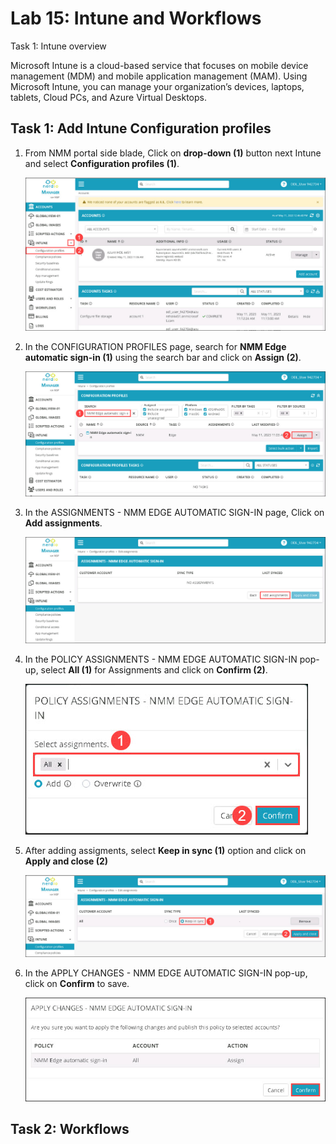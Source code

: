 # Lab 15: Intune and Workflows

Task 1: Intune overview

Microsoft Intune is a cloud-based service that focuses on mobile device management (MDM) and mobile application management (MAM). Using Microsoft Intune, you can manage your organization’s devices, laptops, tablets, Cloud PCs, and Azure Virtual Desktops.


## Task 1: Add Intune Configuration profiles

1. From NMM portal side blade, Click on **drop-down (1)** button next Intune and select **Configuration profiles (1)**.

   ![](media/snmm8.jpg) 

1. In the CONFIGURATION PROFILES page, search for **NMM Edge automatic sign-in (1)** using the search bar and click on **Assign (2)**.

   ![](media/snmm9.jpg) 

1. In the ASSIGNMENTS - NMM EDGE AUTOMATIC SIGN-IN page, Click on **Add assignments**.

   ![](media/snmm10.jpg) 

1. In the POLICY ASSIGNMENTS - NMM EDGE AUTOMATIC SIGN-IN pop-up, select **All (1)** for Assignments and click on **Confirm (2)**.

   ![](media/snmm11.jpg) 

1. After adding assigments, select **Keep in sync (1)** option and click on **Apply and close (2)**

   ![](media/snmm12.jpg) 

1. In the APPLY CHANGES - NMM EDGE AUTOMATIC SIGN-IN pop-up, click on **Confirm** to save. 

   ![](media/snmm13.jpg) 

## Task 2: Workflows   

